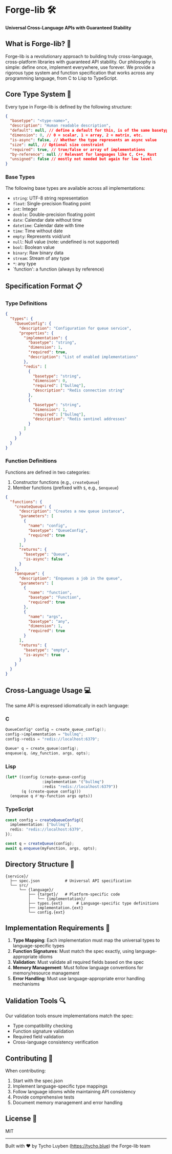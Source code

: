 # Forge-lib 🛠️

**Universal Cross-Language APIs with Guaranteed Stability**

## What is Forge-lib? 🤔

Forge-lib is a revolutionary approach to building truly cross-language, cross-platform libraries with guaranteed API stability. Our philosophy is simple: define once, implement everywhere, use forever. We provide a rigorous type system and function specification that works across any programming language, from C to Lisp to TypeScript.

## Core Type System 🎯

Every type in Forge-lib is defined by the following structure:

```json
{
  "basetype": "<type-name>",
  "description": "Human readable description",
  "default": null, // define a default for this, is of the same basetype / dimension etc of course
  "dimension": 0, // 0 = scalar, 1 = array, 2 = matrix, etc.
  "is-async": false, // Whether the type represents an async value
  "size": null, // Optional size constraint
  "required": true, // true/false or array of implementations
  "by-reference": null // Relevant for languages like C, C++, Rust
  "unsigned": false // mostly not needed but again for low level
}
```

### Base Types

The following base types are available across all implementations:

- `string`: UTF-8 string representation
- `float`: Single-precision floating point
- `int`: Integer
- `double`: Double-precision floating point
- `date`: Calendar date without time
- `datetime`: Calendar date with time
- `time`: Time without date
- `empty`: Represents void/unit
- `null`: Null value (note: undefined is not supported)
- `bool`: Boolean value
- `binary`: Raw binary data
- `stream`: Stream of any type
- `*`: any type
- `function': a function (always by reference)

## Specification Format 📋

### Type Definitions

```json
{
  "types": {
    "QueueConfig": {
      "description": "Configuration for queue service",
      "properties": {
        "implementation": {
          "basetype": "string",
          "dimension": 1,
          "required": true,
          "description": "List of enabled implementations"
        },
        "redis": [
          {
            "basetype": "string",
            "dimension": 0,
            "required": ["bullmq"],
            "description": "Redis connection string"
          },
          {
            "basetype": "string",
            "dimension": 1,
            "required": ["bullmq"],
            "description": "Redis sentinel addresses"
          }
        ]
      }
    }
  }
}
```

### Function Definitions

Functions are defined in two categories:

1. Constructor functions (e.g., `createQueue`)
2. Member functions (prefixed with `$`, e.g., `$enqueue`)

```json
{
  "functions": {
    "createQueue": {
      "description": "Creates a new queue instance",
      "parameters": [
        {
          "name": "config",
          "basetype": "QueueConfig",
          "required": true
        }
      ],
      "returns": {
        "basetype": "Queue",
        "is-async": false
      }
    },
    "$enqueue": {
      "description": "Enqueues a job in the queue",
      "parameters": [
        {
          "name": "function",
          "basetype": "Function",
          "required": true
        },
        {
          "name": "args",
          "basetype": "any",
          "dimension": 1,
          "required": true
        }
      ],
      "returns": {
        "basetype": "empty",
        "is-async": true
      }
    }
  }
}
```

## Cross-Language Usage 💻

The same API is expressed idiomatically in each language:

### C

```c
QueueConfig* config = create_queue_config();
config->implementation = "bullmq";
config->redis = "redis://localhost:6379";

Queue* q = create_queue(config);
enqueue(q, &my_function, args, opts);
```

### Lisp

```lisp
(let* ((config (create-queue-config
                :implementation '("bullmq")
                :redis "redis://localhost:6379"))
       (q (create-queue config)))
  (enqueue q #'my-function args opts))
```

### TypeScript

```typescript
const config = createQueueConfig({
  implementation: ["bullmq"],
  redis: "redis://localhost:6379",
});

const q = createQueue(config);
await q.enqueue(myFunction, args, opts);
```

## Directory Structure 📁

```
{service}/
  ├── spec.json           # Universal API specification
  └── src/
      └── {language}/
          ├── {target}/   # Platform-specific code
          │   └── {implementation}/
          ├── types.{ext}      # Language-specific type definitions
          ├── implementation.{ext}
          └── config.{ext}
```

## Implementation Requirements 📝

1. **Type Mapping**: Each implementation must map the universal types to language-specific types
2. **Function Signatures**: Must match the spec exactly, using language-appropriate idioms
3. **Validation**: Must validate all required fields based on the spec
4. **Memory Management**: Must follow language conventions for memory/resource management
5. **Error Handling**: Must use language-appropriate error handling mechanisms

## Validation Tools 🔍

Our validation tools ensure implementations match the spec:

- Type compatibility checking
- Function signature validation
- Required field validation
- Cross-language consistency verification

## Contributing 🤝

When contributing:

1. Start with the spec.json
2. Implement language-specific type mappings
3. Follow language idioms while maintaining API consistency
4. Provide comprehensive tests
5. Document memory management and error handling

## License 📄

MIT

---

Built with ❤️ by Tycho Luyben (https://tycho.blue) the Forge-lib team
